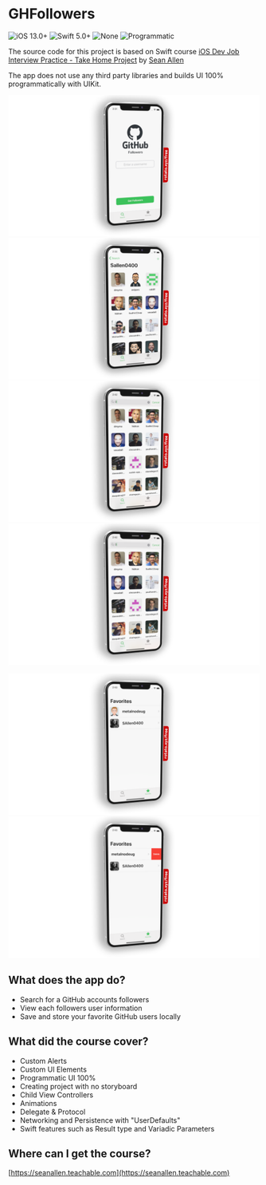 # GHFollowers
![iOS 13.0+](https://img.shields.io/badge/iOS-13.0%2B-red)
![Swift 5.0+](https://img.shields.io/badge/Swift-5.0%2B-orange)
![None](https://img.shields.io/badge/Libraries-None-blue)
![Programmatic](https://img.shields.io/badge/Build-Programmatic-green)

The source code for this project is based on Swift course [iOS Dev Job Interview Practice - Take Home Project](https://seanallen.teachable.com/p/take-home) by [Sean Allen](https://github.com/SAllen0400)

The app does not use any third party libraries and builds UI 100% programmatically with UIKit.

![Image of the App 1](Screenshots/GHFollowers-1.png) ![Image of the App 2](Screenshots/GHFollowers-2.png) ![Image of the App 3](Screenshots/GHFollowers-3.png) ![Image of the App 4](Screenshots/GHFollowers-4.png) 

![Image of the App 5](Screenshots/GHFollowers-5.png) ![Image of the App 6](Screenshots/GHFollowers-6.png)

## What does the app do?
- Search for a GitHub accounts followers
- View each followers user information
- Save and store your favorite GitHub users locally

## What did the course cover?
- Custom Alerts
- Custom UI Elements
- Programmatic UI 100%
- Creating project with no storyboard
- Child View Controllers
- Animations
- Delegate & Protocol
- Networking and Persistence with "UserDefaults"
- Swift features such as Result type and Variadic Parameters

## Where can I get the course?
[https://seanallen.teachable.com](https://seanallen.teachable.com)
